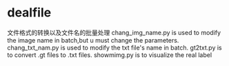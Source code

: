 # dealfile
文件格式的转换以及文件名的批量处理
chang_img_name.py is used to modify the image name in batch,but u must change the parameters.
chang_txt_nam.py is used to modify the txt file's name in batch.
gt2txt.py is to convert .gt files to .txt files.
showmimg.py is to visualize the real label
